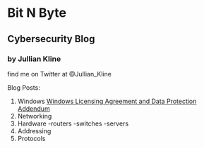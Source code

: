 # Bit N Byte
## Cybersecurity Blog
### by Jullian Kline

find me on Twitter at @Jullian_Kline

Blog Posts:

1. Windows
      [Windows Licensing Agreement and Data Protection Addendum](url)
2. Networking
3. Hardware
    -routers
    -switches
    -servers
4. Addressing
5. Protocols
